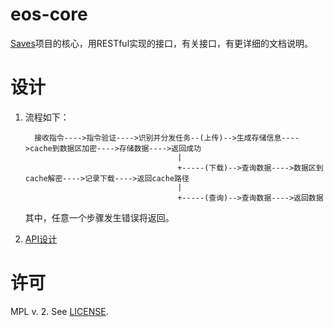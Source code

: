 # eos-core

[Saves](https://github.com/gavin-chan/saves)项目的核心，用RESTful实现的接口，有关接口，有更详细的文档说明。

# 设计
1. 流程如下：
    ```
      接收指令---->指令验证---->识别并分发任务--(上传)-->生成存储信息---->cache到数据区加密---->存储数据---->返回成功
                                      |
                                      +-----(下载)-->查询数据---->数据区到cache解密---->记录下载---->返回cache路径
                                      |
                                      +-----(查询)-->查询数据---->返回数据
    ```
    其中，任意一个步骤发生错误将返回。

2. [API设计](./docs/index.md)
    
# 许可
MPL v. 2. See [LICENSE](./LICENSE).
